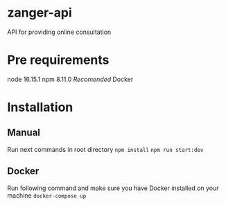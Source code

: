 # zanger-api
API for providing online consultation

# Pre requirements
node 16.15.1
npm 8.11.0
*Recomended* Docker

# Installation 
## Manual
Run next commands in root directory
`npm install`
`npm run start:dev`

## Docker
Run following command and make sure you have Docker installed on your machine
`docker-compose up`